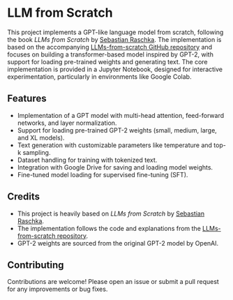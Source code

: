 # LLM from Scratch

This project implements a GPT-like language model from scratch, following the book *LLMs from Scratch* by [Sebastian Raschka](https://github.com/rasbt). The implementation is based on the accompanying [LLMs-from-scratch GitHub repository](https://github.com/rasbt/LLMs-from-scratch) and focuses on building a transformer-based model inspired by GPT-2, with support for loading pre-trained weights and generating text. The core implementation is provided in a Jupyter Notebook, designed for interactive experimentation, particularly in environments like Google Colab.

## Features
- Implementation of a GPT model with multi-head attention, feed-forward networks, and layer normalization.
- Support for loading pre-trained GPT-2 weights (small, medium, large, and XL models).
- Text generation with customizable parameters like temperature and top-k sampling.
- Dataset handling for training with tokenized text.
- Integration with Google Drive for saving and loading model weights.
- Fine-tuned model loading for supervised fine-tuning (SFT).

## Credits
- This project is heavily based on *LLMs from Scratch* by [Sebastian Raschka](https://github.com/rasbt).
- The implementation follows the code and explanations from the [LLMs-from-scratch repository](https://github.com/rasbt/LLMs-from-scratch).
- GPT-2 weights are sourced from the original GPT-2 model by OpenAI.

## Contributing
Contributions are welcome! Please open an issue or submit a pull request for any improvements or bug fixes.
